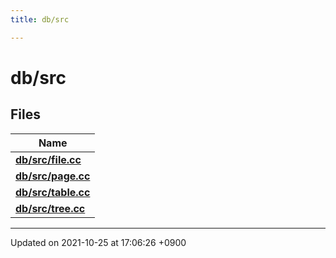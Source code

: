 ```yaml
---
title: db/src

---
```


# db/src



## Files

| Name           |
| -------------- |
| **[db/src/file.cc](/Files/file_8cc#file-file.cc)**  |
| **[db/src/page.cc](/Files/page_8cc#file-page.cc)**  |
| **[db/src/table.cc](/Files/table_8cc#file-table.cc)**  |
| **[db/src/tree.cc](/Files/tree_8cc#file-tree.cc)**  |






-------------------------------

Updated on 2021-10-25 at 17:06:26 +0900
